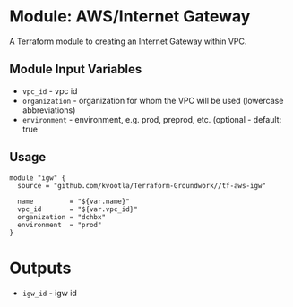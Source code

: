 Module: AWS/Internet Gateway
============================

A Terraform module to creating an Internet Gateway within VPC.


Module Input Variables
----------------------

- `vpc_id`       - vpc id
- `organization` - organization for whom the VPC will be used (lowercase abbreviations)
- `environment`  - environment, e.g. prod, preprod, etc. (optional - default: true

Usage
-----

```hcl
module "igw" {
  source = "github.com/kvootla/Terraform-Groundwork//tf-aws-igw"

  name         = "${var.name}"
  vpc_id       = "${var.vpc_id}"
  organization = "dchbx"
  environment  = "prod"
}
```

Outputs
=======
 
 - `igw_id` - igw id

